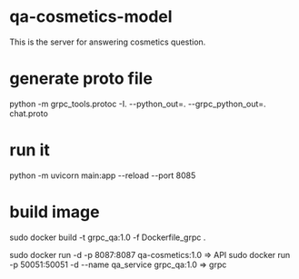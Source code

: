 # qa-cosmetics-model
This is the server for answering cosmetics question.

# generate proto file
python -m grpc_tools.protoc -I. --python_out=. --grpc_python_out=. chat.proto

# run it
python -m uvicorn main:app --reload --port 8085

# build image
sudo docker build -t grpc_qa:1.0 -f Dockerfile_grpc .

sudo docker run -d -p 8087:8087 qa-cosmetics:1.0  => API
sudo docker run -p 50051:50051 -d --name qa_service grpc_qa:1.0 => grpc
